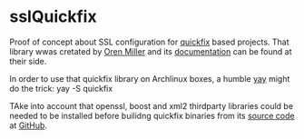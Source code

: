 # sslQuickfix

Proof of concept about SSL configuration for [quickfix](http://www.quickfixengine.org/) based projects. That library wwas cretated by [Oren Miller](oren@quickfixengine.org) and its [documentation](http://www.quickfixengine.org/quickfix/doc/html/) can be found at their side.

In order to use that quickfix library on Archlinux boxes, a humble [yay](https://github.com/Jguer/yay) might do the trick:
       yay -S quickfix

TAke into account that openssl, boost and xml2 thirdparty libraries could be needed to be installed before builidng quickfix binaries from its [source code](http://prdownloads.sourceforge.net/quickfix/quickfix-1.15.1.tar.gz) at [GitHub](https://github.com/quickfix/quickfix). 

